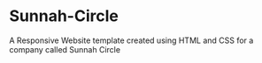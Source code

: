 # Sunnah-Circle

A Responsive Website template created using HTML and CSS for a company called Sunnah Circle
